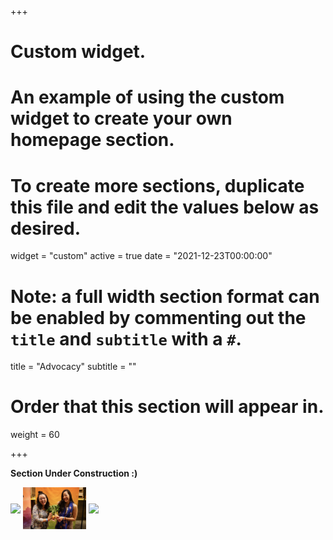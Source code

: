 +++
# Custom widget.
# An example of using the custom widget to create your own homepage section.
# To create more sections, duplicate this file and edit the values below as desired.
widget = "custom"
active = true
date = "2021-12-23T00:00:00"

# Note: a full width section format can be enabled by commenting out the `title` and `subtitle` with a `#`.
title = "Advocacy"
subtitle = ""

# Order that this section will appear in.
weight = 60

+++

<b>Section Under Construction :)</b>

<img src="/static/img/img2.png" width="20%" align="center"> <img src="/static/img/img1.png" width="20%" align="center"> <img src="/static/img/img3.png" width="20%" align="center">
